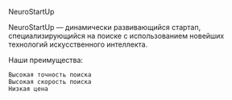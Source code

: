 NeuroStartUp

NeuroStartUp — динамически развивающийся стартап, специализирующийся на поиске с использованием новейших технологий искусственного интеллекта.

Наши преимущества:

    Высокая точность поиска
    Высокая скорость поиска
    Низкая цена
